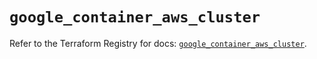 # `google_container_aws_cluster`

Refer to the Terraform Registry for docs: [`google_container_aws_cluster`](https://registry.terraform.io/providers/hashicorp/google-beta/6.36.1/docs/resources/google_container_aws_cluster).
